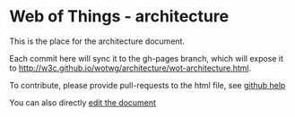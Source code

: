 # Web of Things - architecture

This is the place for the architecture document. 

Each commit here will sync it to the gh-pages branch, which will expose it to http://w3c.github.io/wotwg/architecture/wot-architecture.html.

To contribute, please provide pull-requests to the html file, see [github help](https://help.github.com/articles/using-pull-requests/)

You can also directly [edit the document](https://github.com/w3c/wotwg/edit/master/architecture/wot-architecture.html)


